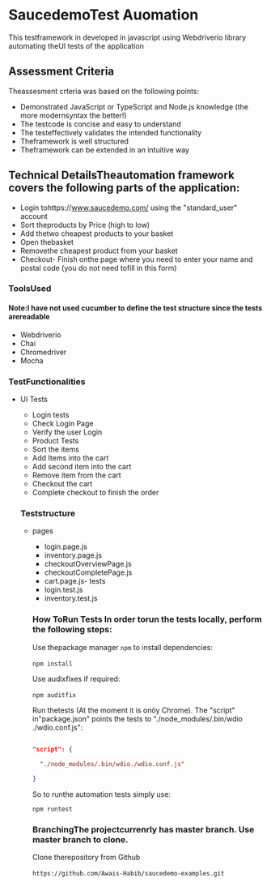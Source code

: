 # SaucedemoTest Auomation
This testframework in developed in javascript using Webdriverio library automating theUI tests of the application 

## Assessment Criteria
Theassesment crteria was based on the following points: 

- Demonstrated JavaScript or TypeScript and Node.js knowledge (the more modernsyntax the better!)
- The testcode is concise and easy to understand
- The testeffectively validates the intended functionality
- Theframework is well structured
- Theframework can be extended in an intuitive way 

## Technical DetailsTheautomation framework covers the following parts of the application: 

- Login tohttps://www.saucedemo.com/ using the "standard_user" account
- Sort theproducts by Price (high to low)
- Add thetwo cheapest products to your basket
- Open thebasket
- Removethe cheapest product from your basket
- Checkout- Finish onthe page where you need to enter your name and postal code (you do not need tofill in this form) 

### ToolsUsed

#### Note:I have not used cucumber to define the test structure since the tests arereadable 

- Webdriverio
- Chai 
- Chromedriver
- Mocha  

### TestFunctionalities

- UI Tests  
  - Login tests     
  - Check Login Page    
  - Verify the user Login  
  - Product Tests    
  - Sort the items    
  - Add Items into the cart    
  - Add second item into the cart    
  - Remove item from the cart    
  - Checkout the cart    
  - Complete checkout to finish the order    
  
  ### Teststructure  
  
  - pages    
    - login.page.js    
    - inventory.page.js    
    - checkoutOverviewPage.js    
    - checkoutCompletePage.js    
    - cart.page.js- tests    
    - login.test.js    
    - inventory.test.js   
    
    ### How ToRun Tests In order torun the tests locally, perform the following steps:   
    
    Use thepackage manager `npm` to install dependencies:
    
    ```npm install``` 
    
    Use audixfixes if required:
    
    ```npm auditfix``` 
    
    Run thetests (At the moment it is onöy Chrome). The "script" in"package.json" points the tests to "./node_modules/.bin/wdio ./wdio.conf.js":
    
    ```json
    
    "script": {      
      
      "./node_modules/.bin/wdio./wdio.conf.js"
    
    }
    
    ```
    
    So to runthe automation tests simply use:
    
    ```npm runtest```
    
    ### BranchingThe projectcurrenrly has master branch. Use master branch to clone. 
    
    Clone therepository from Github
    
    ```https://github.com/Awais-Habib/saucedemo-examples.git``` 
